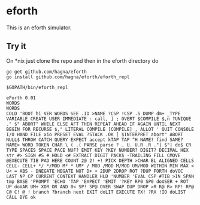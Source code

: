 # eforth #

This is an eforth simulator.



## Try it ##

On *nix just clone the repo and then in the eforth directory do

    go get github.com/hagna/eforth
    go install github.com/hagna/eforth/eforth_repl
    
    $GOPATH/bin/eforth_repl

    eForth 0.01
    WORDS
    WORDS
    COLD 'BOOT hi VER WORDS SEE .ID >NAME ?CSP !CSP .S DUMP dm+ _TYPE VARIABLE CREATE USER IMMEDIATE : call, ] ; OVERT $COMPILE $,n ?UNIQUE ." $" ABORT" WHILE ELSE AFT THEN REPEAT AHEAD IF AGAIN UNTIL NEXT BEGIN FOR RECURSE $," LITERAL COMPILE [COMPILE] , ALLOT ' QUIT CONSOLE I/O HAND FILE xio PRESET EVAL ?STACK .OK [ $INTERPRET abort" ABORT NULL$ THROW CATCH QUERY EXPECT accept kTAP TAP ^H NAME? find SAME? NAME> WORD TOKEN CHAR \ ( .( PARSE parse ? . U. U.R .R ."| $"| do$ CR TYPE SPACES SPACE PACE NUF? EMIT KEY ?KEY NUMBER? DIGIT? DECIMAL HEX str #> SIGN #S # HOLD <# EXTRACT DIGIT PACK$ -TRAILING FILL CMOVE @EXECUTE TIB PAD HERE COUNT 2@ 2! +! PICK DEPTH >CHAR BL ALIGNED CELLS CELL- CELL+ */ */MOD M* * UM* / MOD /MOD M/MOD UM/MOD WITHIN MIN MAX < U< = ABS - DNEGATE NEGATE NOT D+ + 2DUP 2DROP ROT ?DUP FORTH doVOC LAST NP CP CURRENT CONTEXT HANDLER HLD 'NUMBER 'EVAL CSP #TIB >IN SPAN tmp BASE 'PROMPT 'ECHO 'TAP 'EXPECT 'EMIT '?KEY RP0 SP0 doUSER + ROT UP doVAR UM+ XOR OR AND 0< SP! SP@ OVER SWAP DUP DROP >R R@ R> RP! RP@ C@ C! @ ! branch ?branch next EXIT doLIT EXECUTE TX! ?RX !IO doLIST CALL BYE ok
